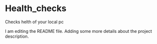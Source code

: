 # Health_checks
Checks helth of your local pc

I am editing the README file. Adding some more details about the project description.

